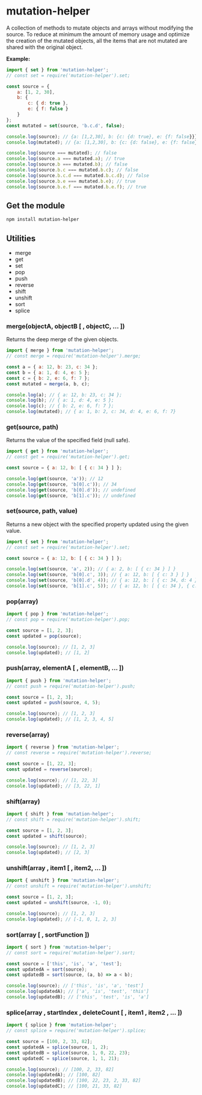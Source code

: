 # mutation-helper

A collection of methods to mutate objects and arrays without modifying the source.
To reduce at minimum the amount of memory usage and optimize the creation of the
mutated objects, all the items that are not mutated are shared with the original
object.

**Example:**
```js
import { set } from 'mutation-helper';
// const set = require('mutation-helper').set;

const source = {
    a: [1, 2, 30],
    b: {
        c: { d: true },
        e: { f: false }
    }
};
const mutated = set(source, 'b.c.d', false);

console.log(source); // {a: [1,2,30], b: {c: {d: true}, e: {f: false}}}
console.log(mutated); // {a: [1,2,30], b: {c: {d: false}, e: {f: false}}}

console.log(source === mutated); // false
console.log(source.a === mutated.a); // true
console.log(source.b === mutated.b); // false
console.log(source.b.c === mutated.b.c); // false
console.log(source.b.c.d === mutated.b.c.d); // false
console.log(source.b.e === mutated.b.e); // true
console.log(source.b.e.f === mutated.b.e.f); // true
```

## Get the module

```bash
npm install mutation-helper
```

## Utilities

* merge
* get
* set
* pop
* push
* reverse
* shift
* unshift
* sort
* splice

### merge(objectA, objectB [ , objectC, ... ])

Returns the deep merge of the given objects.

```js
import { merge } from 'mutation-helper';
// const merge = require('mutation-helper').merge;

const a = { a: 12, b: 23, c: 34 };
const b = { a: 1, d: 4, e: 5 };
const c = { b: 2, e: 6, f: 7 };
const mutated = merge(a, b, c);

console.log(a); // { a: 12, b: 23, c: 34 };
console.log(b); // { a: 1, d: 4, e: 5 };
console.log(c); // { b: 2, e: 6, f: 7 };
console.log(mutated); // { a: 1, b: 2, c: 34, d: 4, e: 6, f: 7}
```

### get(source, path)

Returns the value of the specified field (null safe).

```js
import { get } from 'mutation-helper';
// const get = require('mutation-helper').get;

const source = { a: 12, b: [ { c: 34 } ] };

console.log(get(source, 'a')); // 12
console.log(get(source, 'b[0].c')); // 34
console.log(get(source, 'b[0].d')); // undefined
console.log(get(source, 'b[1].c')); // undefined
```

### set(source, path, value)

Returns a new object with the specified property updated using the given value.

```js
import { set } from 'mutation-helper';
// const set = require('mutation-helper').set;

const source = { a: 12, b: [ { c: 34 } ] };

console.log(set(source, 'a', 2)); // { a: 2, b: [ { c: 34 } ] }
console.log(set(source, 'b[0].c', 3)); // { a: 12, b: [ { c: 3 } ] }
console.log(set(source, 'b[0].d', 4)); // { a: 12, b: [ { c: 34, d: 4 } ] }
console.log(set(source, 'b[1].c', 5)); // { a: 12, b: [ { c: 34 }, { c: 5 } ] }
```

### pop(array)

```js
import { pop } from 'mutation-helper';
// const pop = require('mutation-helper').pop;

const source = [1, 2, 3];
const updated = pop(source);

console.log(source); // [1, 2, 3]
console.log(updated); // [1, 2]
```

### push(array, elementA [ , elementB, ... ])

```js
import { push } from 'mutation-helper';
// const push = require('mutation-helper').push;

const source = [1, 2, 3];
const updated = push(source, 4, 5);

console.log(source); // [1, 2, 3]
console.log(updated); // [1, 2, 3, 4, 5]
```

### reverse(array)

```js
import { reverse } from 'mutation-helper';
// const reverse = require('mutation-helper').reverse;

const source = [1, 22, 3];
const updated = reverse(source);

console.log(source); // [1, 22, 3]
console.log(updated); // [3, 22, 1]
```

### shift(array)

```js
import { shift } from 'mutation-helper';
// const shift = require('mutation-helper').shift;

const source = [1, 2, 3];
const updated = shift(source);

console.log(source); // [1, 2, 3]
console.log(updated); // [2, 3]
```

### unshift(array , item1 [ , item2, ... ])

```js
import { unshift } from 'mutation-helper';
// const unshift = require('mutation-helper').unshift;

const source = [1, 2, 3];
const updated = unshift(source, -1, 0);

console.log(source); // [1, 2, 3]
console.log(updated); // [-1, 0, 1, 2, 3]
```

### sort(array [ , sortFunction ])

```js
import { sort } from 'mutation-helper';
// const sort = require('mutation-helper').sort;

const source = ['this', 'is', 'a', 'test'];
const updatedA = sort(source);
const updatedB = sort(source, (a, b) => a < b);

console.log(source); // ['this', 'is', 'a', 'test']
console.log(updatedA); // ['a', 'is', 'test', 'this']
console.log(updatedB); // ['this', 'test', 'is', 'a']
```

### splice(array , startIndex , deleteCount [ , item1 , item2 , ... ])

```js
import { splice } from 'mutation-helper';
// const splice = require('mutation-helper').splice;

const source = [100, 2, 33, 82];
const updatedA = splice(source, 1, 2);
const updatedB = splice(source, 1, 0, 22, 23);
const updatedC = splice(source, 1, 1, 21);

console.log(source); // [100, 2, 33, 82]
console.log(updatedA); // [100, 82]
console.log(updatedB); // [100, 22, 23, 2, 33, 82]
console.log(updatedC); // [100, 21, 33, 82]
```
